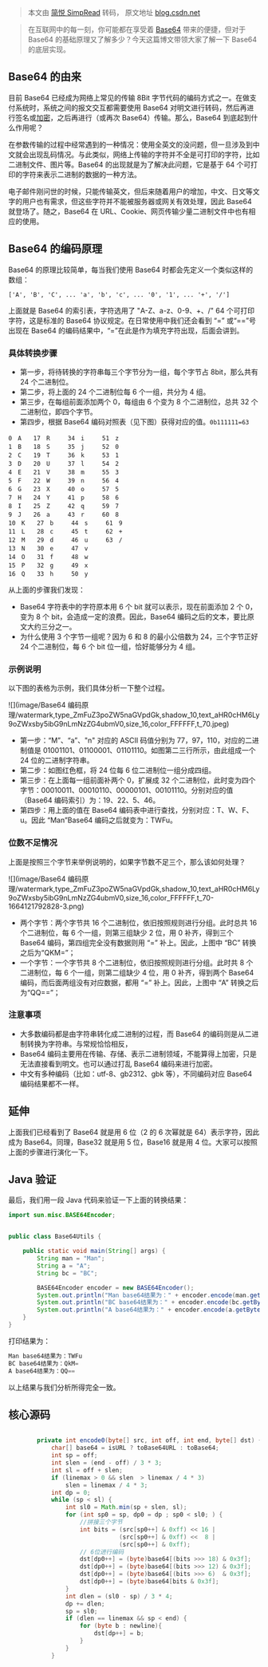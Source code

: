> 本文由 [简悦 SimpRead](http://ksria.com/simpread/) 转码， 原文地址 [blog.csdn.net](https://blog.csdn.net/wo541075754/article/details/81734770?app_version=5.8.0&csdn_share_tail=%7B%22type%22%3A%22blog%22%2C%22rType%22%3A%22article%22%2C%22rId%22%3A%2281734770%22%2C%22source%22%3A%22qq_35024768%22%7D&utm_source=app)

> 在互联网中的每一刻，你可能都在享受着 [Base64](https://so.csdn.net/so/search?q=Base64&spm=1001.2101.3001.7020) 带来的便捷，但对于 Base64 的基础原理又了解多少？今天这篇博文带领大家了解一下 Base64 的底层实现。

Base64 的由来
----------

目前 Base64 已经成为网络上常见的传输 8Bit 字节代码的编码方式之一。在做支付系统时，系统之间的报文交互都需要使用 Base64 对明文进行转码，然后再进行签名或[加密](https://so.csdn.net/so/search?q=%E5%8A%A0%E5%AF%86&spm=1001.2101.3001.7020)，之后再进行（或再次 Base64）传输。那么，Base64 到底起到什么作用呢？

在参数传输的过程中经常遇到的一种情况：使用全英文的没问题，但一旦涉及到中文就会出现乱码情况。与此类似，网络上传输的字符并不全是可打印的字符，比如二进制文件、图片等。Base64 的出现就是为了解决此问题，它是基于 64 个可打印的字符来表示二进制的数据的一种方法。

电子邮件刚问世的时候，只能传输英文，但后来随着用户的增加，中文、日文等文字的用户也有需求，但这些字符并不能被服务器或网关有效处理，因此 Base64 就登场了。随之，Base64 在 URL、Cookie、网页传输少量二进制文件中也有相应的使用。

Base64 的编码原理
------------

Base64 的原理比较简单，每当我们使用 Base64 时都会先定义一个类似这样的数组：

```
['A', 'B', 'C', ... 'a', 'b', 'c', ... '0', '1', ... '+', '/']
```

上面就是 Base64 的索引表，字符选用了 "A-Z、a-z、0-9、+、/" 64 个可打印字符，这是标准的 Base64 协议规定。在日常使用中我们还会看到 “=” 或“==”号出现在 Base64 的编码结果中，“=”在此是作为填充字符出现，后面会讲到。

### 具体转换步骤

*   第一步，将待转换的字符串每三个字节分为一组，每个字节占 8bit，那么共有 24 个二进制位。
*   第二步，将上面的 24 个二进制位每 6 个一组，共分为 4 组。
*   第三步，在每组前面添加两个 0，每组由 6 个变为 8 个二进制位，总共 32 个二进制位，即四个字节。
*   第四步，根据 Base64 编码对照表（见下图）获得对应的值。`0b111111=63`

```
0　A　　17　R　　　34　i　　　51　z
1　B　　18　S　　　35　j　　　52　0
2　C　　19　T　　　36　k　　　53　1
3　D　　20　U　　　37　l　　　54　2
4　E　　21　V　　　38　m　　　55　3
5　F　　22　W　　　39　n　　　56　4
6　G　　23　X　　　40　o　　　57　5
7　H　　24　Y　　　41　p　　　58　6
8　I　　25　Z　　　42　q　　　59　7
9　J　　26　a　　　43　r　　　60　8
10　K　　27　b　　　44　s　　　61　9
11　L　　28　c　　　45　t　　　62　+
12　M　　29　d　　　46　u　　　63　/
13　N　　30　e　　　47　v
14　O　　31　f　　　48　w　　　
15　P　　32　g　　　49　x
16　Q　　33　h　　　50　y
```

从上面的步骤我们发现：

*   Base64 字符表中的字符原本用 6 个 bit 就可以表示，现在前面添加 2 个 0，变为 8 个 bit，会造成一定的浪费。因此，Base64 编码之后的文本，要比原文大约三分之一。
*   为什么使用 3 个字节一组呢？因为 6 和 8 的最小公倍数为 24，三个字节正好 24 个二进制位，每 6 个 bit 位一组，恰好能够分为 4 组。

### 示例说明

以下图的表格为示例，我们具体分析一下整个过程。

![](image/Base64 编码原理/watermark,type_ZmFuZ3poZW5naGVpdGk,shadow_10,text_aHR0cHM6Ly9oZWxsby5ibG9nLmNzZG4ubmV0,size_16,color_FFFFFF,t_70.jpeg)

*   第一步：“M”、“a”、"n" 对应的 ASCII 码值分别为 77，97，110，对应的二进制值是 01001101、01100001、01101110。如图第二三行所示，由此组成一个 24 位的二进制字符串。
*   第二步：如图红色框，将 24 位每 6 位二进制位一组分成四组。
*   第三步：在上面每一组前面补两个 0，扩展成 32 个二进制位，此时变为四个字节：00010011、00010110、00000101、00101110。分别对应的值（Base64 编码索引）为：19、22、5、46。
*   第四步：用上面的值在 Base64 编码表中进行查找，分别对应：T、W、F、u。因此 “Man”Base64 编码之后就变为：TWFu。

### 位数不足情况

上面是按照三个字节来举例说明的，如果字节数不足三个，那么该如何处理？

![](image/Base64 编码原理/watermark,type_ZmFuZ3poZW5naGVpdGk,shadow_10,text_aHR0cHM6Ly9oZWxsby5ibG9nLmNzZG4ubmV0,size_16,color_FFFFFF,t_70-1664121792828-3.png)

*   两个字节：两个字节共 16 个二进制位，依旧按照规则进行分组。此时总共 16 个二进制位，每 6 个一组，则第三组缺少 2 位，用 0 补齐，得到三个 Base64 编码，第四组完全没有数据则用 “=” 补上。因此，上图中 “BC” 转换之后为“QKM=”；
*   一个字节：一个字节共 8 个二进制位，依旧按照规则进行分组。此时共 8 个二进制位，每 6 个一组，则第二组缺少 4 位，用 0 补齐，得到两个 Base64 编码，而后面两组没有对应数据，都用 “=” 补上。因此，上图中 “A” 转换之后为“QQ==”；

### 注意事项

*   大多数编码都是由字符串转化成二进制的过程，而 Base64 的编码则是从二进制转换为字符串。与常规恰恰相反，
*   Base64 编码主要用在传输、存储、表示二进制领域，不能算得上加密，只是无法直接看到明文。也可以通过打乱 Base64 编码来进行加密。
*   中文有多种编码（比如：utf-8、gb2312、gbk 等），不同编码对应 Base64 编码结果都不一样。

延伸
--

上面我们已经看到了 Base64 就是用 6 位（2 的 6 次幂就是 64）表示字符，因此成为 Base64。同理，Base32 就是用 5 位，Base16 就是用 4 位。大家可以按照上面的步骤进行演化一下。

Java 验证
-------

最后，我们用一段 Java 代码来验证一下上面的转换结果：

```java
import sun.misc.BASE64Encoder;


public class Base64Utils {

	public static void main(String[] args) {
		String man = "Man";
		String a = "A";
		String bc = "BC";

		BASE64Encoder encoder = new BASE64Encoder();
		System.out.println("Man base64结果为：" + encoder.encode(man.getBytes()));
		System.out.println("BC base64结果为：" + encoder.encode(bc.getBytes()));
		System.out.println("A base64结果为：" + encoder.encode(a.getBytes()));
	}
}
```

打印结果为：

```java
Man base64结果为：TWFu
BC base64结果为：QkM=
A base64结果为：QQ==
```

以上结果与我们分析所得完全一致。



## 核心源码

```java

        private int encode0(byte[] src, int off, int end, byte[] dst) {
            char[] base64 = isURL ? toBase64URL : toBase64;
            int sp = off;
            int slen = (end - off) / 3 * 3;
            int sl = off + slen;
            if (linemax > 0 && slen  > linemax / 4 * 3)
                slen = linemax / 4 * 3;
            int dp = 0;
            while (sp < sl) {
                int sl0 = Math.min(sp + slen, sl);
                for (int sp0 = sp, dp0 = dp ; sp0 < sl0; ) {
                    //拼接三个字节
                    int bits = (src[sp0++] & 0xff) << 16 |
                               (src[sp0++] & 0xff) <<  8 |
                               (src[sp0++] & 0xff);
                    // 6位进行编码
                    dst[dp0++] = (byte)base64[(bits >>> 18) & 0x3f];
                    dst[dp0++] = (byte)base64[(bits >>> 12) & 0x3f];
                    dst[dp0++] = (byte)base64[(bits >>> 6)  & 0x3f];
                    dst[dp0++] = (byte)base64[bits & 0x3f];
                }
                int dlen = (sl0 - sp) / 3 * 4;
                dp += dlen;
                sp = sl0;
                if (dlen == linemax && sp < end) {
                    for (byte b : newline){
                        dst[dp++] = b;
                    }
                }
            }
```

